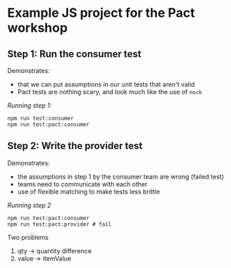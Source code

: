 # Example JS project for the Pact workshop

## Step 1: Run the consumer test

Demonstrates:

- that we can put assumptions in our unit tests that aren't valid
- Pact tests are nothing scary, and look much like the use of `nock`

_Running step 1:_

```
npm run test:consumer
npm run test:pact:consumer
```

## Step 2: Write the provider test

Demonstrates:

- the assumptions in step 1 by the consumer team are wrong (failed test)
- teams need to communicate with each other
- use of flexible matching to make tests less brittle

_Running step 2_

```
npm run test:pact:consumer
npm run test:pact:provider # fail
```

Two problems

1. qty -> quantity difference
2. value -> itemValue
